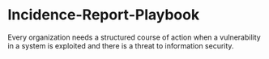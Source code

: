 # Incidence-Report-Playbook
Every organization needs a structured course of action  when a vulnerability in a system is exploited and there is a threat to information security.
